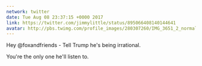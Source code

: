 ```yaml
---
network: twitter
date: Tue Aug 08 23:37:15 +0000 2017
link: https://twitter.com/jimmylittle/status/895066408140144641
avatar: http://pbs.twimg.com/profile_images/280307260/IMG_3651_2_normal.jpg
---
```


Hey @foxandfriends - Tell Trump he's being irrational.

You're the only one he'll listen to.
